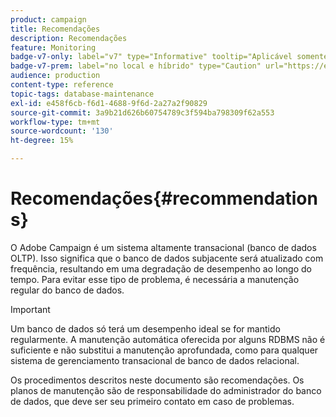 ```yaml
---
product: campaign
title: Recomendações
description: Recomendações
feature: Monitoring
badge-v7-only: label="v7" type="Informative" tooltip="Aplicável somente ao Campaign Classic v7"
badge-v7-prem: label="no local e híbrido" type="Caution" url="https://experienceleague.adobe.com/docs/campaign-classic/using/installing-campaign-classic/architecture-and-hosting-models/hosting-models-lp/hosting-models.html?lang=pt-BR" tooltip="Aplica-se somente a implantações locais e híbridas"
audience: production
content-type: reference
topic-tags: database-maintenance
exl-id: e458f6cb-f6d1-4688-9f6d-2a27a2f90829
source-git-commit: 3a9b21d626b60754789c3f594ba798309f62a553
workflow-type: tm+mt
source-wordcount: '130'
ht-degree: 15%

---
```


# Recomendações{#recommendations}



O Adobe Campaign é um sistema altamente transacional (banco de dados OLTP). Isso significa que o banco de dados subjacente será atualizado com frequência, resultando em uma degradação de desempenho ao longo do tempo. Para evitar esse tipo de problema, é necessária a manutenção regular do banco de dados.

>[!IMPORTANT]
>
>Um banco de dados só terá um desempenho ideal se for mantido regularmente. A manutenção automática oferecida por alguns RDBMS não é suficiente e não substitui a manutenção aprofundada, como para qualquer sistema de gerenciamento transacional de banco de dados relacional.
>  
>Os procedimentos descritos neste documento são recomendações. Os planos de manutenção são de responsabilidade do administrador do banco de dados, que deve ser seu primeiro contato em caso de problemas.
